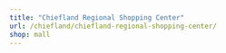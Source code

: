 ```yaml
---
title: "Chiefland Regional Shopping Center"
url: /chiefland/chiefland-regional-shopping-center/
shop: mall
---
```

